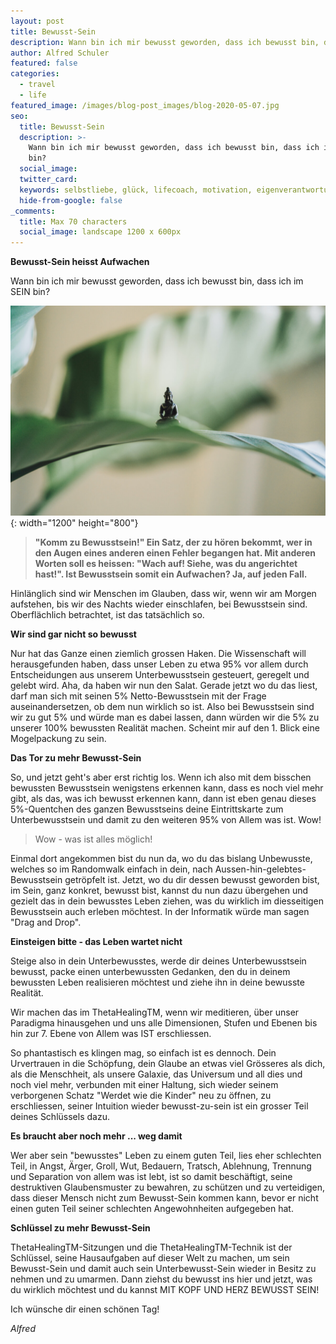 ```yaml
---
layout: post
title: Bewusst-Sein
description: Wann bin ich mir bewusst geworden, dass ich bewusst bin, dass ich im SEIN bin?
author: Alfred Schuler
featured: false
categories:
  - travel
  - life
featured_image: /images/blog-post_images/blog-2020-05-07.jpg
seo:
  title: Bewusst-Sein
  description: >-
    Wann bin ich mir bewusst geworden, dass ich bewusst bin, dass ich im SEIN
    bin?
  social_image:
  twitter_card:
  keywords: selbstliebe, glück, lifecoach, motivation, eigenverantwortung, philosophie
  hide-from-google: false
_comments:
  title: Max 70 characters
  social_image: landscape 1200 x 600px
---
```

**Bewusst-Sein heisst Aufwachen**

Wann bin ich mir bewusst geworden, dass ich bewusst bin, dass ich im SEIN bin?

![](/images/blog-post_images/blog-2020-05-07.jpg){: width="1200" height="800"}

> **"Komm zu Bewusstsein\!" Ein Satz, der zu hören bekommt, wer in den Augen eines anderen einen Fehler begangen hat. Mit anderen Worten soll es heissen: "Wach auf\! Siehe, was du angerichtet hast\!". Ist Bewusstsein somit ein Aufwachen? Ja, auf jeden Fall.**

Hinlänglich sind wir Menschen im Glauben, dass wir, wenn wir am Morgen aufstehen, bis wir des Nachts wieder einschlafen, bei Bewusstsein sind. Oberflächlich betrachtet, ist das tatsächlich so.

**Wir sind gar nicht so bewusst**

Nur hat das Ganze einen ziemlich grossen Haken. Die Wissenschaft will herausgefunden haben, dass unser Leben zu etwa 95% vor allem durch Entscheidungen aus unserem Unterbewusstsein gesteuert, geregelt und gelebt wird. Aha, da haben wir nun den Salat. Gerade jetzt wo du das liest, darf man sich mit seinen 5% Netto-Bewusstsein mit der Frage auseinandersetzen, ob dem nun wirklich so ist. Also bei Bewusstsein sind wir zu gut 5% und würde man es dabei lassen, dann würden wir die 5% zu unserer 100% bewussten Realität machen. Scheint mir auf den 1. Blick eine Mogelpackung zu sein.

**Das Tor zu mehr Bewusst-Sein**

So, und jetzt geht's aber erst richtig los. Wenn ich also mit dem bisschen bewussten Bewusstsein wenigstens erkennen kann, dass es noch viel mehr gibt, als das, was ich bewusst erkennen kann, dann ist eben genau dieses 5%-Quentchen des ganzen Bewusstseins deine Eintrittskarte zum Unterbewusstsein und damit zu den weiteren 95% von Allem was ist. Wow\!

> Wow - was ist alles möglich\!

Einmal dort angekommen bist du nun da, wo du das bislang Unbewusste, welches so im Randomwalk einfach in dein, nach Aussen-hin-gelebtes-Bewusstsein getröpfelt ist. Jetzt, wo du dir dessen bewusst geworden bist, im Sein, ganz konkret, bewusst bist, kannst du nun dazu übergehen und gezielt das in dein bewusstes Leben ziehen, was du wirklich im diesseitigen Bewusstsein auch erleben möchtest. In der Informatik würde man sagen "Drag and Drop".

**Einsteigen bitte - das Leben wartet nicht**

Steige also in dein Unterbewusstes, werde dir deines Unterbewusstsein bewusst, packe einen unterbewussten Gedanken, den du in deinem bewussten Leben realisieren möchtest und ziehe ihn in deine bewusste Realität.

Wir machen das im ThetaHealingTM, wenn wir meditieren, über unser Paradigma hinausgehen und uns alle Dimensionen, Stufen und Ebenen bis hin zur 7. Ebene von Allem was IST erschliessen.

So phantastisch es klingen mag, so einfach ist es dennoch. Dein Urvertrauen in die Schöpfung, dein Glaube an etwas viel Grösseres als dich, als die Menschheit, als unsere Galaxie, das Universum und all dies und noch viel mehr, verbunden mit einer Haltung, sich wieder seinem verborgenen Schatz "Werdet wie die Kinder" neu zu öffnen, zu erschliessen, seiner Intuition wieder bewusst-zu-sein ist ein grosser Teil deines Schlüssels dazu.

**Es braucht aber noch mehr ... weg damit**

Wer aber sein "bewusstes" Leben zu einem guten Teil, lies eher schlechten Teil, in Angst, Ärger, Groll, Wut, Bedauern, Tratsch, Ablehnung, Trennung und Separation von allem was ist lebt, ist so damit beschäftigt, seine destruktiven Glaubensmuster zu bewahren, zu schützen und zu verteidigen, dass dieser Mensch nicht zum Bewusst-Sein kommen kann, bevor er nicht einen guten Teil seiner schlechten Angewohnheiten aufgegeben hat.

**Schlüssel zu mehr Bewusst-Sein**

ThetaHealingTM-Sitzungen und die ThetaHealingTM-Technik ist der Schlüssel, seine Hausaufgaben auf dieser Welt zu machen, um sein Bewusst-Sein und damit auch sein Unterbewusst-Sein wieder in Besitz zu nehmen und zu umarmen. Dann ziehst du bewusst ins hier und jetzt, was du wirklich möchtest und du kannst MIT KOPF UND HERZ BEWUSST SEIN\!

Ich wünsche dir einen schönen Tag\!

*Alfred*
